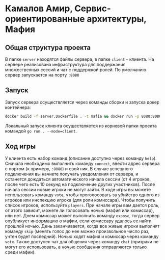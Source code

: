 # Камалов Амир, Сервис-ориентированные архитектуры, Мафия

## Общая структура проекта

В папке `server` находятся файлы сервера, в папке `client` - клиента. На сервере реализована инфраструктура для поддержания множественных сессий и чат с поддержкой ролей. По умолчанию сервер запускается на порту `:8080`

## Запуск
Запуск сервера осуществляется через команды сборки и запуска докер контейнера:
```bash
docker build -f server.Dockerfile . -t mafia && docker run -p 8080:8080 mafia
```

Локальный запуск клиента осуществляется из корневой папки проекта командой `go run . --mode=client`.

## Ход игры

У клиента есть набор команд (описание доступно через команду `help`). Сначала необходимо выполнить команду `connect`, ввести адрес сервера c портом (к примеру, `:8080`) и свой ник. В случае успешного подключения вы начнете получать уведомления от сервера, и останется дождаться автоматического начала сессии (от 4 игроков, после чего есть 10 секунд на подключение других участников). После начала сессии новые игроки не могут зайти. В ходе игры вы можете использовать команду `vote`, чтобы проголосовать за убийство одного из игроков или инспекцию игрока (для роли комиссара). Чтобы получить список игроков, используйте `players`. При начале игры вам дается роль, от этого зависит, можете ли голосовать ночью (мафия или комиссар), или нет. Днем комиссар может выполнить команду `expose`, тогда сервер опубликует информацию о мафии, если комиссару удалось ее найти прошлой ночью. День заканчивается, когда все живые игроки выполнят команду `skip` (менять голос до нее можно произвольное число раз, учтен будет последний). Ночью ходят мафия и комиссар через команду `vote`. Также доступен чат для общения через команду `chat` (призраки не могут его использовать, а ночью сообщения отправляются только среди мафии).
